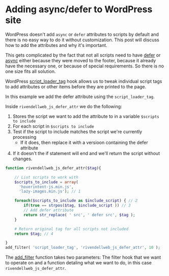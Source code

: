 # Adding async/defer to WordPress site

WordPress doesn't add `async` or `defer` attributes to scripts by default and there is no easy way to do it without customization. This post will discuss how to add the attributes and why it's important.

This gets complicated by the fact that not all scripts need to have [defer](https://html.spec.whatwg.org/multipage/scripting.html#attr-script-defer) or [async](https://html.spec.whatwg.org/multipage/scripting.html#attr-script-async) either because they were moved to the footer, because it already have the necessary one, or because of special requirements. So there is no one size fits all solution.

WordPress [script_loader_tag](https://developer.wordpress.org/reference/hooks/script_loader_tag/) hook allows us to tweak individual script tags to add attributes or other items before they are printed to the page.

In this example we add the defer attribute using the `script_loader_tag`.

Inside `rivendellweb_js_defer_attr` we do the following:

1. Stores the script we want to add the attribute to in a variable `$scripts to include`
2. For each script in `$scripts to include`
3. Test if the script to include matches the script we're currently processing
   * If it does, then replace it with a versioon containing the defer attribute
4. If it doesn't the if statement will end and we'll return the script without changes.

```php
function rivendellweb_js_defer_attr($tag){

    // List scripts to work with
    $scripts_to_include = array(
      'hoverintent-js.min.js',
      'lazy-images.min.js'); // 1

    foreach($scripts_to_include as $include_script) { // 2
        if(true == strpos($tag, $include_script )) // 3
        // Add defer attribute
        return str_replace( ' src', ' defer src', $tag );
    }

    # Return original tag for all scripts not included
    return $tag; // 4

}
add_filter( 'script_loader_tag', 'rivendellweb_js_defer_attr', 10 );
```

The [add_filter](https://developer.wordpress.org/reference/functions/add_filter/) function takes two parameters: The filter hook that we want to operate on and a function detaling what we want to do, in this case `rivendellweb_js_defer_attr`.

